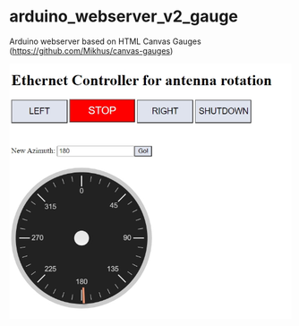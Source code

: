 # arduino_webserver_v2_gauge

Arduino webserver based on HTML Canvas Gauges (https://github.com/Mikhus/canvas-gauges)
           
![Screenshot](webserver.jpeg)

